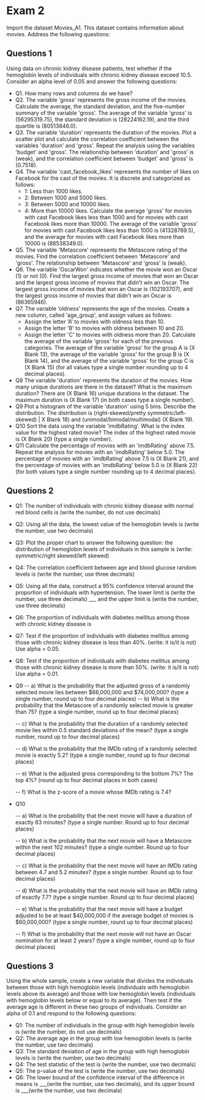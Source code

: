 # Exam 2
Import the dataset Movies_A1. This dataset contains information about movies. Address the following questions:

## Questions 1
Using data on chronic kidney disease patients, test whether if the hemoglobin levels of individuals with chronic kidney disease exceed 10.5. Consider an alpha level of 0.05 and answer the following questions:
- Q1. How many rows and columns do we have?
- Q2. The variable 'gross' represents the gross income of the movies. Calculate the average, the standard deviation, and the five-number summary of the variable 'gross'. The average of the variable 'gross' is (56295319.75), the standard deviation is (28224162.19), and the third quartile is (80513846.0).
- Q3. The variable 'duration' represents the duration of the movies. Plot a scatter plot and calculate the correlation coefficient between the variables 'duration' and 'gross'. Repeat the analysis using the variables 'budget' and 'gross'.
The relationship between 'duration' and 'gross' is (weak), and the correlation coefficient between 'budget' and 'gross' is (0.7518).
- Q4. The variable 'cast_facebook_likes' represents the number of likes on Facebook for the cast of the movies. It is discrete and categorized as follows:
  - 1: Less than 1000 likes.
  -  2: Between 1000 and 5000 likes.
  - 3: Between 5000 and 10000 likes.
  - 4: More than 10000 likes.
Calculate the average 'gross' for movies with cast Facebook likes less than 1000 and for movies with cast Facebook likes more than 10000. The average of the variable 'gross' for movies with cast Facebook likes less than 1000 is (41328769.5), and the average for movies with cast Facebook likes more than 10000 is (88538349.0).
- Q5. The variable 'Metascore' represents the Metascore rating of the movies. Find the correlation coefficient between 'Metascore' and 'gross'. The relationship between 'Metascore' and 'gross' is (weak).
- Q6. The variable 'OscarWon' indicates whether the movie won an Oscar (1) or not (0). Find the largest gross income of movies that won an Oscar and the largest gross income of movies that didn't win an Oscar. The largest gross income of movies that won an Oscar is (102193707), and the largest gross income of movies that didn't win an Oscar is (86365946).
- Q7. The variable ‘oldness’ represents the age of the movies. Create a new column, called 'age_group', and assign values as follows:
  - Assign the letter ‘A’ to movies with oldness less than 10.
  - Assign the letter 'B' to movies with oldness between 10 and 20.
  - Assign the letter 'C' to movies with oldness more than 20.
Calculate the average of the variable 'gross' for each of the previous categories.
The average of the variable 'gross' for the group A is (X Blank 13), the average of the variable 'gross' for the group B is (X Blank 14), and the average of the variable 'gross' for the group C is (X Blank 15) (for all values type a single number rounding up to 4 decimal places).
- Q8 The variable 'duration' represents the duration of the movies. How many unique durations are there in the dataset? What is the maximum duration?
There are (X Blank 16) unique durations in the dataset. The maximum duration is (X Blank 17) (in both cases type a single number).
- Q9 Plot a histogram of the variable 'duration' using 5 bins. Describe the distribution.
The distribution is (right-skewed/pretty symmetric/left-skewed) | X Blank 18) and (unimodal/bimodal/multimodal) (X Blank 19).
- Q10 Sort the data using the variable ‘imdbRating’. What is the index value for the highest rated movie?
The index of the highest rated movie is (X Blank 20) (type a single number).
- Q11 Calculate the percentage of movies with an 'imdbRating' above 7.5. Repeat the analysis for movies with an 'imdbRating' below 5.0.
The percentage of movies with an 'imdbRating' above 7.5 is (X Blank 21), and the percentage of movies with an 'imdbRating' below 5.0 is (X Blank 22) (for both values type a single number rounding up to 4 decimal places).

## Questions 2
- Q1: The number of individuals with chronic kidney disease with normal red blood cells is (write the number, do not use decimals)
- Q2: Using all the data, the lowest value of the hemoglobin levels is (write the number, use two decimals) 
- Q3: Plot the proper chart to answer the following question: the distribution of hemoglobin levels of individuals in this sample is (write: symmetric/right skewed/left skewed) 
- Q4: The correlation coefficient between age and blood glucose random levels is (write the number, use three decimals)
- Q5: Using all the data, construct a 95% confidence interval around the proportion of individuals with hypertension. The lower limit is (write the number, use three decimals) ___ and the upper limit is (write the number, use three decimals) 
- Q6: The proportion of individuals with diabetes mellitus among those with chronic kidney disease is
- Q7: Test if the proportion of individuals with diabetes mellitus among those with chronic kidney disease is less than 40%. (write: it is/it is not) Use alpha = 0.05.
- Q8: Test if the proportion of individuals with diabetes mellitus among those with chronic kidney disease is more than 50%. (write: it is/it is not) Use alpha = 0.01.

- Q9
  -- a) What is the probability that the adjusted gross of a randomly selected movie lies between $66,000,000 and $74,000,000? (type a single number, round up to four decimal places)
  -- b) What is the probability that the Metascore of a randomly selected movie is greater than 75? (type a single number, round up to four decimal places)

  -- c) What is the probability that the duration of a randomly selected movie lies within 0.5 standard deviations of the mean? (type a single number, round up to four decimal places)

  -- d) What is the probability that the IMDb rating of a randomly selected movie is exactly 5.2? (type a single number, round up to four decimal places)

  -- e) What is the adjusted gross corresponding to the bottom 7%? The top 4%? (round up to four decimal places in both cases)

  -- f) What is the z-score of a movie whose IMDb rating is 7.4?
- Q10

  -- a) What is the probability that the next movie will have a duration of exactly 83 minutes? (type a single number. Round up to four decimal places)

  -- b) What is the probability that the next movie will have a Metascore within the next 102 minutes? (type a single number. Round up to four decimal places)

  -- c) What is the probability that the next movie will have an IMDb rating between 4.7 and 5.2 minutes? (type a single number. Round up to four decimal places)

  -- d) What is the probability that the next movie will have an IMDb rating of exactly 7.7? (type a single number. Round up to four decimal places)

  -- e) What is the probability that the next movie will have a budget adjusted to be at least $40,000,000 if the average budget of movies is $60,000,000? (type a single number, round up to four decimal places)

  -- f) What is the probability that the next movie will not have an Oscar nomination for at least 2 years? (type a single number, round up to four decimal places)

## Questions 3
Using the whole sample, create a new variable that divides the individuals between those with high hemoglobin levels (individuals with hemoglobin levels above its average) and those with low hemoglobin levels (individuals with hemoglobin levels below or equal to its average). Then test if the average age is different in these two groups of individuals. Consider an alpha of 0.1 and respond to the following questions:
- Q1: The number of individuals in the group with high hemoglobin levels is (write the number, do not use decimals)
- Q2: The average age in the group with low hemoglobin levels is (write the number, use two decimals) 
- Q3: The standard deviation of age in the group with high hemoglobin levels is (write the number, use two decimals) 
- Q4: The test statistic of the test is (write the number, use two decimals)
- Q5: The p-value of the test is (write the number, use two decimals) 
- Q6: The lower bound of the confidence interval of the difference in means is ___(write the number, use two decimals), and its upper bound is ___(write the number, use two decimals)
